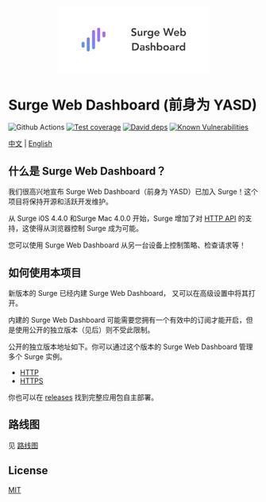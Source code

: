 <p align="center">
  <a href="https://github.com/geekdada/yasd">
    <img width="300" src="public/github-banner.png" alt="logo">
  </a>
</p>

# Surge Web Dashboard (前身为 YASD)

![Github Actions][github-actions-image]
[![Test coverage][codecov-image]][codecov-url]
[![David deps][david-image]][david-url]
[![Known Vulnerabilities][snyk-image]][snyk-url]

[codecov-image]: https://codecov.io/gh/geekdada/yasd/branch/master/graph/badge.svg
[codecov-url]: https://codecov.io/gh/geekdada/yasd
[david-image]: https://img.shields.io/david/geekdada/yasd.svg?style=flat-square
[david-url]: https://david-dm.org/geekdada/yasd
[snyk-image]: https://snyk.io/test/github/geekdada/yasd/badge.svg?targetFile=package.json
[snyk-url]: https://snyk.io/test/github/geekdada/yasd?targetFile=package.json
[github-actions-image]: https://github.com/geekdada/yasd/workflows/Node%20CI/badge.svg

[中文](/README_zh-CN.md) | [English](/README.md)

## 什么是 Surge Web Dashboard？

我们很高兴地宣布 Surge Web Dashboard（前身为 YASD）已加入 Surge！这个项目将保持开源和活跃开发维护。

从 Surge i0S 4.4.0 和Surge Mac 4.0.0 开始，Surge 增加了对 [HTTP API](https://manual.nssurge.com/others/http-api.html) 的支持，这使得从浏览器控制 Surge 成为可能。

您可以使用 Surge Web Dashboard 从另一台设备上控制策略、检查请求等！

## 如何使用本项目

新版本的 Surge 已经内建 Surge Web Dashboard， 又可以在高级设置中将其打开。

内建的 Surge Web Dashboard 可能需要您拥有一个有效中的订阅才能开启，但是使用公开的独立版本（见后）则不受此限制。

公开的独立版本地址如下。你可以通过这个版本的 Surge Web Dashboard 管理多个 Surge 实例。

- [HTTP](http://yasd.nerdynerd.org)
- [HTTPS](https://yasd.royli.dev)

你也可以在 [releases](https://github.com/geekdada/yasd/releases) 找到完整应用包自主部署。

## 路线图

见 [路线图](https://github.com/geekdada/yasd/projects/1)

## License

[MIT](https://github.com/geekdada/yasd/blob/master/LICENSE)
